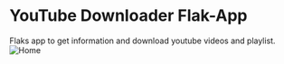 # YouTube Downloader Flak-App
Flaks app to get information and download youtube videos and playlist.
![Home](https://user-images.githubusercontent.com/122386669/213293325-55964503-b503-4900-89e2-7ae003053ea5.png)
